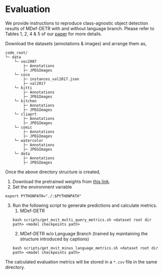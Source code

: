 # Evaluation
We provide instructions to reproduce class-agnostic object detection results of 
MDef-DETR with and without language branch. 
Please refer to Tables 1, 2, 4 & 5 of our [paper](https://arxiv.org/abs/2111.11430) for more details.

[comment]: <> (The dataset, pretrained models and pre-computed predictions are available at [this link]&#40;https://shortest.link/1Rka&#41;.)
Download the datasets (annotations & images) and arrange them as,
```
code_root/
└─ data
    └─ voc2007
        ├─ Annotations
        ├─ JPEGImages
    └─ coco
        ├─ instances_val2017.json
        ├─ val2017
    └─ kitti
        ├─ Annotations
        ├─ JPEGImages
    └─ kitchen
        ├─ Annotations
        ├─ JPEGImages
    └─ cliaprt
        ├─ Annotations
        ├─ JPEGImages
    └─ comic
        ├─ Annotations
        ├─ JPEGImages
    └─ watercolor
        ├─ Annotations
        ├─ JPEGImages
    └─ dota
        ├─ Annotations
        ├─ JPEGImages
```

Once the above directory structure is created,
1. Download the pretrained weights from [this link](https://mbzuaiac-my.sharepoint.com/:f:/g/personal/muhammad_maaz_mbzuai_ac_ae/Erw0P4D7bDdKtl4BstL8XFsBv-k2W7Ya9rKOaZBIOrTEcQ?e=pL2VgF).
2. Set the environment variable
```shell
export PYTHONPATH="./:$PYTHONPATH"
```
3. Run the following script to generate predictions and calculate metrics.
   1. MDef-DETR
    ```shell
    bash scripts/get_mvit_multi_query_metrics.sh <dataset root dir path> <model checkpoints path> 
    ```
   2. MDef-DETR w/o Language Branch (trained by maintaining the structure introduced by captions)
    ```shell
    bash scripts/get_mvit_minus_language_metrics.sh <dataset root dir path> <model checkpoints path> 
    ```

[comment]: <> (Alternatively, you can also download the pre-computed predictions from [this link]&#40;https://shortest.link/1Rka&#41; )

[comment]: <> (and run the following scripts to calculate metrics. )

[comment]: <> (```shell)

[comment]: <> (python evaluation/class_agnostic_od/get_multi_dataset_eval_metrics.py <model name>)

[comment]: <> (```)

The calculated evaluation metrics will be stored in a `*.csv` file in the same directory.